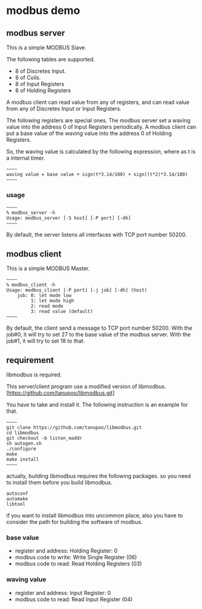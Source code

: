 modbus demo
===========

## modbus server

This is a simple MODBUS Slave.

The following tables are supported.

- 8 of Discretes Input.
- 8 of Coils.
- 8 of Input Registers
- 8 of Holding Registers

A modbus client can read value from any of registers,
and can read value from any of Discretes Input or Input Registers.

The following registers are special ones.
The modbus server set a waving value into the address 0 of Input Registers
periodically.
A modbus client can put a base value of the waving value into
the address 0 of Holding Registers.

So, the waving value is calculated by the following expression,
where as t is a internal timer.

    ~~~~
    waving value = base value + sign(t*3.14/180) + sign((t*2)*3.14/180)
    ~~~~

### usage

    ~~~~
    % modbus_server -h
    Usage: modbus_server [-S host] [-P port] [-dh]
    ~~~~

By default, the server listens all interfaces with TCP port number 50200.

## modbus client

This is a simple MODBUS Master.

    ~~~~
    % modbus_client -h
    Usage: modbus_client [-P port] [-j job] [-dh] (host)
        job: 0: let mode low
             1: let mode high
             2: read mode
             3: read value (default)
    ~~~~

By default, the client send a message to TCP port number 50200.
With the job#0, it will try to set 27 to the base value of the modbus server.
With the job#1, it will try to set 18 to that.

## requirement

libmodbus is required.

This server/client program use a modified version of libmodbus.
[https://github.com/tanupoo/libmodbus.git]

You have to take and install it.
The following instruction is an example for that.

    ~~~~
    git clone https://github.com/tanupoo/libmodbus.git
    cd libmodbus
    git checkout -b listen_maddr
    sh autogen.sh
    ./configure
    make
    make install
    ~~~~

actually, building libmodbus requires the following packages.
so you need to install them before you build libmodbus.

    autoconf
    automake
    libtool

if you want to install libmodbus into uncommon place,
also you have to consider the path for building the software of modbus.

### base value

- register and address: Holding Register: 0
- modbus code to write: Write Single Register (06)
- modbus code to read: Read Holding Registers (03)

### waving value

- register and address: Input Register: 0
- modbus code to read: Read Input Register (04)

